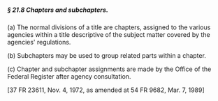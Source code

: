 ##### § 21.8 Chapters and subchapters. #####

(a) The normal divisions of a title are chapters, assigned to the various agencies within a title descriptive of the subject matter covered by the agencies' regulations.

(b) Subchapters may be used to group related parts within a chapter.

(c) Chapter and subchapter assignments are made by the Office of the Federal Register after agency consultation.

[37 FR 23611, Nov. 4, 1972, as amended at 54 FR 9682, Mar. 7, 1989]